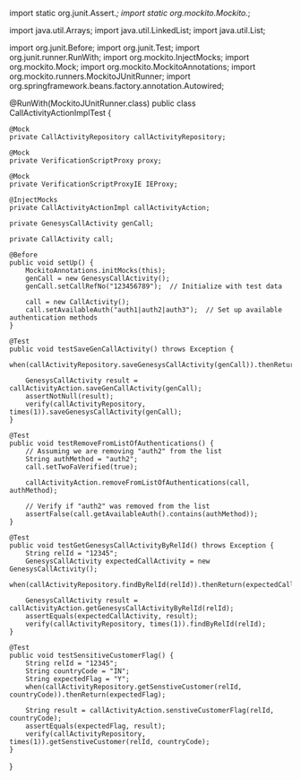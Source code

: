 import static org.junit.Assert.*;
import static org.mockito.Mockito.*;

import java.util.Arrays;
import java.util.LinkedList;
import java.util.List;

import org.junit.Before;
import org.junit.Test;
import org.junit.runner.RunWith;
import org.mockito.InjectMocks;
import org.mockito.Mock;
import org.mockito.MockitoAnnotations;
import org.mockito.runners.MockitoJUnitRunner;
import org.springframework.beans.factory.annotation.Autowired;

@RunWith(MockitoJUnitRunner.class)
public class CallActivityActionImplTest {

    @Mock
    private CallActivityRepository callActivityRepository;

    @Mock
    private VerificationScriptProxy proxy;

    @Mock
    private VerificationScriptProxyIE IEProxy;

    @InjectMocks
    private CallActivityActionImpl callActivityAction;

    private GenesysCallActivity genCall;

    private CallActivity call;

    @Before
    public void setUp() {
        MockitoAnnotations.initMocks(this);
        genCall = new GenesysCallActivity();
        genCall.setCallRefNo("123456789");  // Initialize with test data

        call = new CallActivity();
        call.setAvailableAuth("auth1|auth2|auth3");  // Set up available authentication methods
    }

    @Test
    public void testSaveGenCallActivity() throws Exception {
        when(callActivityRepository.saveGenesysCallActivity(genCall)).thenReturn(genCall);

        GenesysCallActivity result = callActivityAction.saveGenCallActivity(genCall);
        assertNotNull(result);
        verify(callActivityRepository, times(1)).saveGenesysCallActivity(genCall);
    }

    @Test
    public void testRemoveFromListOfAuthentications() {
        // Assuming we are removing "auth2" from the list
        String authMethod = "auth2";
        call.setTwoFaVerified(true);

        callActivityAction.removeFromListOfAuthentications(call, authMethod);

        // Verify if "auth2" was removed from the list
        assertFalse(call.getAvailableAuth().contains(authMethod));
    }

    @Test
    public void testGetGenesysCallActivityByRelId() throws Exception {
        String relId = "12345";
        GenesysCallActivity expectedCallActivity = new GenesysCallActivity();
        when(callActivityRepository.findByRelId(relId)).thenReturn(expectedCallActivity);

        GenesysCallActivity result = callActivityAction.getGenesysCallActivityByRelId(relId);
        assertEquals(expectedCallActivity, result);
        verify(callActivityRepository, times(1)).findByRelId(relId);
    }

    @Test
    public void testSensitiveCustomerFlag() {
        String relId = "12345";
        String countryCode = "IN";
        String expectedFlag = "Y";
        when(callActivityRepository.getSenstiveCustomer(relId, countryCode)).thenReturn(expectedFlag);

        String result = callActivityAction.senstiveCustomerFlag(relId, countryCode);
        assertEquals(expectedFlag, result);
        verify(callActivityRepository, times(1)).getSenstiveCustomer(relId, countryCode);
    }
}
